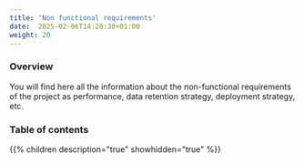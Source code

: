 ```yaml
---
title: 'Non functional requirements'
date:  2025-02-06T14:28:38+01:00
weight: 20
---
```

### Overview

You will find here all the information about the non-functional requirements of the project as performance, data retention strategy, deployment strategy, etc.

### Table of contents

{{% children description="true" showhidden="true" %}}
